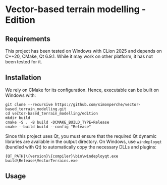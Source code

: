 # Vector-based terrain modelling - Edition

## Requirements

This project has been tested on Windows with CLion 2025 and depends on C++20, CMake, Qt 6.9.1. While it may work on other platform, it has not been tested for it.

## Installation

We rely on CMake for its configuration. Hence, executable can be built on Windows with:
```
git clone --recursive https://github.com/simonperche/vector-based_terrain_modelling.git
cd vector-based_terrain_modelling/edition
mkdir build
cmake -S . -B build -DCMAKE_BUILD_TYPE=Release
cmake --build build --config "Release"
```

Since this project uses Qt, you must ensure that the required Qt dynamic libraries are available in the output directory.
On Windows, use `windeployqt` (bundled with Qt) to automatically copy the necessary DLLs and plugins:
```
{QT_PATH}\{version}\{compiler}\bin\windeployqt.exe build\Release\VectorTerrains.exe
```

## Usage

